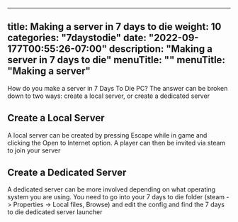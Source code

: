
---
title: Making a server in 7 days to die
weight: 10
categories: "7daystodie"
date: "2022-09-177T00:55:26-07:00"
description: "Making a server in 7 days to die"
menuTitle: ""
menuTitle: "Making a server"
---

How do you make a server in 7 Days To Die PC? The answer can be broken down to two ways: create a local server, or create a dedicated server
<!--more-->

## Create a Local Server
A local server can be created by pressing Escape while in game and clicking the Open to Internet option. A player can then be invited via steam to join your server

## Create a Dedicated Server
A dedicated server can be more involved depending on what operating system you are using. You need to go into your 7 days to die folder (steam -> Properties -> Local files, Browse) and edit the config and find the 7 days to die dedicated server launcher
